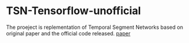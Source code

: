 # TSN-Tensorflow-unofficial
The proeject is replementation of Temporal Segment Networks based on original paper and the official code released. 
[paper](http://wanglimin.github.io/papers/WangXWQLTV_ECCV16.pdf)
